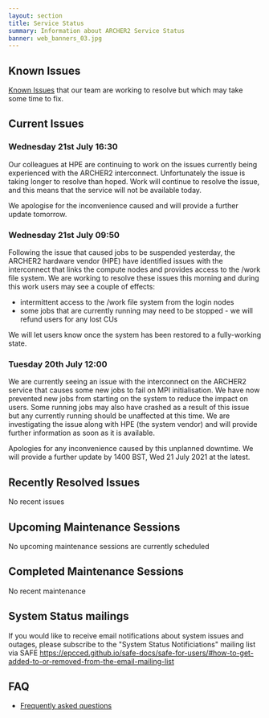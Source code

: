 ```yaml
---
layout: section
title: Service Status
summary: Information about ARCHER2 Service Status
banner: web_banners_03.jpg
---
```



## Known Issues
[Known Issues](https://docs.archer2.ac.uk/known-issues/) that our team are working to resolve but which may take some time to fix.


## Current Issues

### Wednesday 21st July 16:30

Our colleagues at HPE are continuing to work on the issues currently being experienced with the ARCHER2 interconnect.  Unfortunately the issue is taking longer to resolve than hoped.  Work will continue to resolve the issue, and this means that the service will not be available today.

We apologise for the inconvenience caused and will provide a further update tomorrow.


### Wednesday 21st July 09:50

Following the issue that caused jobs to be suspended yesterday, the ARCHER2 hardware vendor (HPE) have identified issues with the interconnect that links the compute nodes and provides access to the /work file system. We are working to resolve these issues this morning and during this work users may see a couple of effects:

* intermittent access to the /work file system from the login nodes
* some jobs that are currently running may need to be stopped - we will refund users for any lost CUs

We will let users know once the system has been restored to a fully-working state.

### Tuesday 20th July 12:00

We are currently seeing an issue with the interconnect on the ARCHER2 service that causes some new jobs to fail on MPI initialisation. We have now prevented new jobs from starting on the system to reduce the impact on users. Some running jobs may also have crashed as a result of this issue but any currently running should be unaffected at this time. We are investigating the issue along with HPE (the system vendor) and will provide further information as soon as it is available.

Apologies for any inconvenience caused by this unplanned downtime. We will provide a further update by 1400 BST, Wed 21 July 2021 at the latest.

## Recently Resolved Issues

No recent issues

## Upcoming Maintenance Sessions

No upcoming maintenance sessions are currently scheduled

## Completed Maintenance Sessions

No recent maintenance



## System Status mailings
If you would like to receive email notifications about system issues and outages, please subscribe to the "System Status Notificiations" mailing list via SAFE <https://epcced.github.io/safe-docs/safe-for-users/#how-to-get-added-to-or-removed-from-the-email-mailing-list>

## FAQ
* [Frequently asked questions](https://docs.archer2.ac.uk/faq/)
